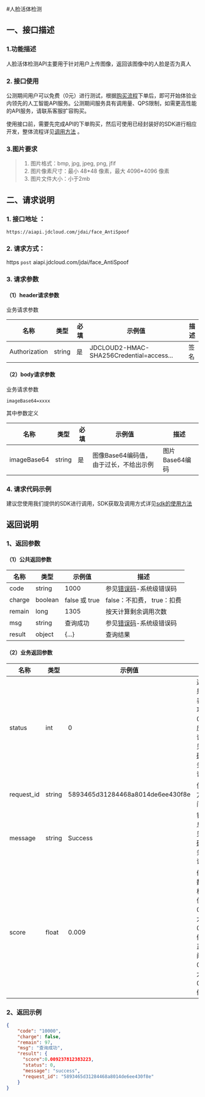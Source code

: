 #人脸活体检测

## 一、接口描述 

### 1.功能描述

人脸活体检测API主要用于针对用户上传图像，返回该图像中的人脸是否为真人

### 2. 接口使用 

公测期间用户可以免费（0元）进行测试，根据[购买流程](../Pricing/Purchase-Process.md)下单后，即可开始体验业内领先的人工智能API服务。公测期间服务具有调用量、QPS限制，如需更高性能的API服务，请联系客服扩容购买。


使用接口前，需要先完成API的下单购买，然后可使用已经封装好的SDK进行相应开发，整体流程详见[调用方法](../Operation-Guide/call-methods.md)  。

### 3.图片要求

> 1. 图片格式：bmp, jpg, jpeg, png, jfif
> 2. 图片像素尺寸：最小 48\*48 像素，最大 4096\*4096 像素
> 3. 图片文件大小：小于2mb

## 二、请求说明

### 1. 接口地址 ：

```
https://aiapi.jdcloud.com/jdai/face_AntiSpoof
```

### 2. 请求方式：
  
https `post` aiapi.jdcloud.com/jdai/face_AntiSpoof

### 3. 请求参数  

#### （1）header请求参数
业务请求参数

名称 | 类型 | 必填 | 示例值 | 描述
------|-----|-----|-----|-----
Authorization | string | 是 | JDCLOUD2-HMAC-SHA256Credential=access... | 签名


#### （2）body请求参数
业务请求参数
```
imageBase64=xxxx
```
其中参数定义

名称 | 类型 | 必填 | 示例值 | 描述
------|-----|-----|-----|-----
imageBase64 | string | 是 | 图像Base64编码值，由于过长，不给出示例 | 图片Base64编码


### 4. 请求代码示例
建议您使用我们提供的SDK进行调用，SDK获取及调用方式详见[sdk的使用方法](../Operation-Guide/Use-Sdk.md)
 
## 返回说明

### 1、返回参数
#### （1）公共返回参数

名称 | 类型 | 示例值 | 描述
------|-----|-----|-----
code | string | 1000 | 参见[错误码](Error-Code.md)-系统级错误码
charge | boolean | false 或 true | false：不扣费， true：扣费
remain | long | 1305 | 按天计算剩余调用次数
msg | string | 查询成功 | 参见[错误码](Error-Code.md)-系统级错误码
result | object | {...} | 查询结果


#### （2）业务返回参数

名称 | 类型 | 示例值 | 描述
------|-----|-----|-----
status | int | 0 | 返回结果，0表示成功；非0为对应错误，参见[错误码](Error-Code.md)-业务级错误码
request_id | string | 5893465d31284468a8014de6ee430f8e | 便于双方定位问题
message | string | Success | 错误信息，参见[错误码](Error-Code.md)-业务级错误码
score | float | 0.009 | 假体分数，严格的阈值为0.2，大于0.2为假体，正常的阈值为0.38，大于0.38为假体


### 2、返回示例 

```JSON
{
    "code": "10000",
    "charge": false,
    "remain": 97,
    "msg": "查询成功",
    "result": {
      "score":0.009237812383223,
      "status": 0, 
      "message": "success",
      "request_id": "5893465d31284468a8014de6ee430f8e"
    }
}
```
